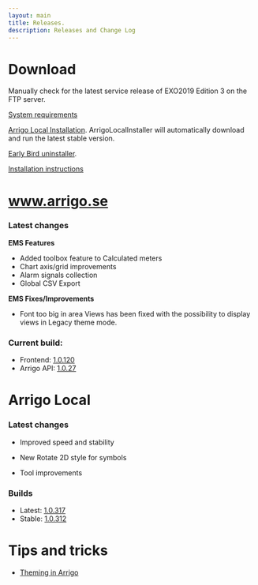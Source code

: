 ```yaml
---
layout: main
title: Releases.
description: Releases and Change Log
---
```

# Download

Manually check for the latest service release of EXO2019 Edition 3 on the FTP server.

[System requirements](./systemrequirements.md)

[Arrigo Local Installation](https://arrigo.blob.core.windows.net/arrigo/ArrigoLocalInstaller.exe). ArrigoLocalInstaller will automatically download and run the latest stable version.

[Early Bird uninstaller](https://arrigo.blob.core.windows.net/arrigo/ArrigoEarlybirdUninstaller-1.0.19.exe).

[Installation instructions](./prereq.md)

# www.arrigo.se
### Latest changes

**EMS Features**

- Added toolbox feature to Calculated meters
- Chart axis/grid improvements
- Alarm signals collection
- Global CSV Export

**EMS Fixes/Improvements**
- Font too big in area Views has been fixed with the possibility to display views in Legacy theme mode.

### Current build: 
- Frontend: [1.0.120](./frontend.html#10120)
- Arrigo API: [1.0.27](./arrigoapi.html#1027)

# Arrigo Local
### Latest changes

- Improved speed and stability

- New Rotate 2D style for symbols

- Tool improvements

### Builds
- Latest: [1.0.317](./arrigolocalinstaller.html#10317)
- Stable: [1.0.312](./arrigolocalinstaller.html#10312)



# Tips and tricks

- [Theming in Arrigo](./theme_arrigo.md)
